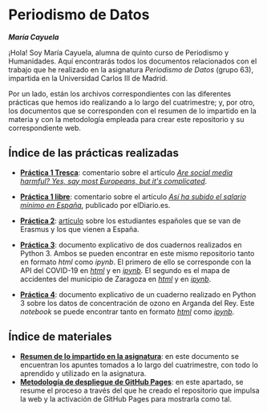 # Periodismo de Datos 
***María Cayuela***

¡Hola! Soy María Cayuela, alumna de quinto curso de Periodismo y Humanidades. Aquí encontrarás todos los documentos relacionados con el trabajo que he realizado en la asignatura *Periodismo de Datos* (grupo 63), impartida en la Universidad Carlos III de Madrid. 

Por un lado, están los archivos correspondientes con las diferentes prácticas que hemos ido realizando a lo largo del cuatrimestre; y, por otro, los documentos que se corresponden con el resumen de lo impartido en la materia y con la metodología empleada para crear este repositorio y su correspondiente web.

## Índice de las prácticas realizadas
- **[Práctica 1 Tresca](practica-1-tresca.md)**: comentario sobre el artículo *[Are social media harmful? Yes, say most Europeans, but it's complicated](https://trescaproject.eu/2021/10/07/are-social-media-harmful-yes-say-most-europeans-but-its-complicated/)*.
- **[Práctica 1 libre](practica-1-libre.md)**: comentario sobre el artículo *[Así ha subido el salario mínimo en España](https://www.eldiario.es/sociedad/ultima-hora-coronavirus-actualidad-politica-10-febrero_6_8733684_1084582.html)*, publicado por elDiario.es.
- **[Práctica 2](practica-2.md)**: [artículo](https://www.elconfidencial.com/mundo/europa/2021-12-28/erasmus-dos-velocidades-programa-ue-desigualdad_3348913/) sobre los estudiantes españoles que se van de Erasmus y los que vienen a España.  

- **[Práctica 3](practica-3.md)**: documento explicativo de dos cuadernos realizados en Python 3. Ambos se pueden encontrar en este mismo repositorio tanto en formato *html* como *ipynb*. El primero de ello se corresponde con la API del COVID-19 en [*html*](python-api-covid19-pandas.html) y en [*ipynb*](python-api-covid19-pandas.ipynb). El segundo es el mapa de accidentes del municipio de Zaragoza en [*html*](api-pandas-folium.html) y en [*ipynb*](api-pandas-folium.ipynb).

- **[Práctica 4](practica-4.md)**: documento explicativo de un cuaderno realizado en Python 3 sobre los datos de concentración de ozono en Arganda del Rey. Este *notebook* se puede encontrar tanto en formato [*html*](python-api-ozono-arganda-pandas.html) como [*ipynb*](python-api-ozono-arganda-pandas.ipynb).

## Índice de materiales

- **[Resumen de lo impartido en la asignatura](resumen.md)**: en este documento se encuentran los apuntes tomados a lo largo del cuatrimestre, con todo lo aprendido y utilizado en la asignatura.
- [**Metodología de despliegue de GitHub Pages**](metodologia.md): en este apartado, se resume el proceso a través del que he creado el repositorio que impulsa la web y la activación de GitHub Pages para mostrarla como tal.
